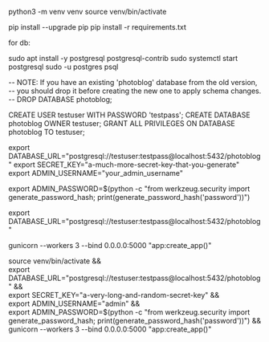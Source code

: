 python3 -m venv venv
source venv/bin/activate

pip install --upgrade pip
pip install -r requirements.txt

for db:

sudo apt install -y postgresql postgresql-contrib
sudo systemctl start postgresql
sudo -u postgres psql

-- NOTE: If you have an existing 'photoblog' database from the old version,
-- you should drop it before creating the new one to apply schema changes.
-- DROP DATABASE photoblog;

CREATE USER testuser WITH PASSWORD 'testpass';
CREATE DATABASE photoblog OWNER testuser;
GRANT ALL PRIVILEGES ON DATABASE photoblog TO testuser;

export DATABASE_URL="postgresql://testuser:testpass@localhost:5432/photoblog"
export SECRET_KEY="a-much-more-secret-key-that-you-generate"
export ADMIN_USERNAME="your_admin_username"

export ADMIN_PASSWORD=$(python -c "from werkzeug.security import generate_password_hash; print(generate_password_hash('password'))")

export DATABASE_URL="postgresql://testuser:testpass@localhost:5432/photoblog"

gunicorn --workers 3 --bind 0.0.0.0:5000 "app:create_app()"





source venv/bin/activate && \
export DATABASE_URL="postgresql://testuser:testpass@localhost:5432/photoblog" && \
export SECRET_KEY="a-very-long-and-random-secret-key" && \
export ADMIN_USERNAME="admin" && \
export ADMIN_PASSWORD=$(python -c "from werkzeug.security import generate_password_hash; print(generate_password_hash('password'))") && \
gunicorn --workers 3 --bind 0.0.0.0:5000 "app:create_app()"
